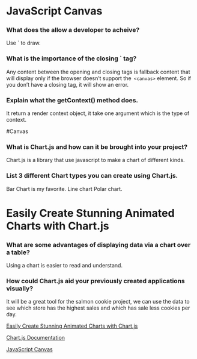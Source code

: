 # JavaScript Canvas

### What does the <canvas> allow a developer to acheive?
Use `<canvas> to draw.
### What is the importance of the closing `</canvas> tag?
Any content between the opening and closing tags is fallback content that will display only if the browser doesn’t support the` <canvas>` element. So if you don’t have a closing tag, it will show an error.
### Explain what the getContext() method does.
It return a render context object, it take one argument which is the type of context. 

#Canvas 
  
### What is Chart.js and how can it be brought into your project?
Chart.js is a library that use javascript to make a chart of different kinds. 
### List 3 different Chart types you can create using Chart.js.
Bar Chart is my favorite.
Line chart 
Polar chart.

# Easily Create Stunning Animated Charts with Chart.js 
### What are some advantages of displaying data via a chart over a table?
Using a chart is easier to read and understand. 
### How could Chart.js aid your previously created applications visually?
It will be a great tool for the salmon cookie project, we can use the data to see which store has the highest sales and which has sale less cookies per day.

  
[Easily Create Stunning Animated Charts with Chart.js](https://www.webdesignerdepot.com/2013/11/easily-create-stunning-animated-charts-with-chart-js/) 

[Chart.js Documentation](https://www.chartjs.org/docs/latest/)
  
[JavaScript Canvas](https://www.javascripttutorial.net/web-apis/javascript-canvas/)  
